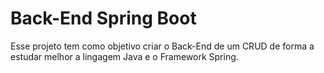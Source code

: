 # Back-End Spring Boot

Esse projeto tem como objetivo criar o Back-End de um CRUD de forma a estudar melhor a lingagem Java e o Framework Spring.